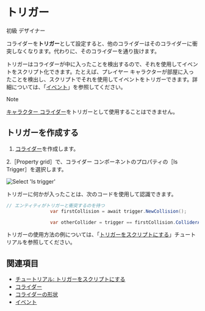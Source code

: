 # トリガー

<span class="label label-doc-level">初級</span>
<span class="label label-doc-audience">デザイナー</span>

コライダーを**トリガー**として設定すると、他のコライダーはそのコライダーに衝突しなくなります。代わりに、そのコライダーを通り抜けます。

トリガーはコライダーが中に入ったことを検出するので、それを使用してイベントをスクリプト化できます。たとえば、プレイヤー キャラクターが部屋に入ったことを検出し、スクリプトでそれを使用してイベントをトリガーできます。詳細については、「[イベント](../scripts/events.md)」を参照してください。

>[!NOTE]
>[キャラクター コライダー](characters.md)をトリガーとして使用することはできません。

## トリガーを作成する

1. [コライダー](colliders.md)を作成します。

2.［Property grid］で、コライダー コンポーネントのプロパティの［Is Trigger］を選択します。

![Select 'Is trigger'](media/triggers-select-is-trigger-checkbox.png)

トリガーに何かが入ったことは、次のコードを使用して認識できます。

```cs
// エンティティがトリガーと衝突するのを待つ
                var firstCollision = await trigger.NewCollision();

                var otherCollider = trigger == firstCollision.ColliderA ? firstCollision.ColliderB : firstCollision.ColliderA;
```

トリガーの使用方法の例については、「[トリガーをスクリプトにする](script-a-trigger.md)」チュートリアルを参照してください。

## 関連項目

* [チュートリアル: トリガーをスクリプトにする](script-a-trigger.md)
* [コライダー](colliders.md)
* [コライダーの形状](collider-shapes.md)
* [イベント](../scripts/events.md)
